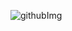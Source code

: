 ![githubImg](https://user-images.githubusercontent.com/55901431/90305811-bddf1680-de9c-11ea-829a-87c96c19c6bc.png)
